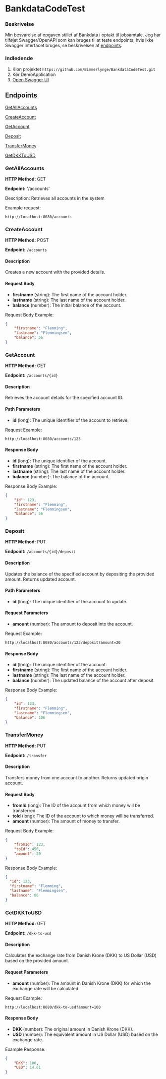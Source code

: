 # BankdataCodeTest

### Beskrivelse
Min besvarelse af opgaven stillet af Bankdata i optakt til jobsamtale.
Jeg har tilføjet Swagger/OpenAPI som kan bruges til at teste endpoints, hvis ikke Swagger interfacet
bruges, se beskrivelsen af [endpoints](#endpoints).

### Indledende
1. Klon projektet
    ``https://github.com/Bimmerlynge/BankdataCodeTest.git``
2. Kør DemoApplication
3. [Open Swagger UI](http://localhost:8080/swagger-ui/index.html#)

## Endpoints

[GetAllAccounts](#getallaccounts)

[CreateAccount](#createaccount)

[GetAccount](#getaccount)

[Deposit](#deposit)

[TransferMoney](#transfermoney)

[GetDKKToUSD](#getdkktousd)


### GetAllAccounts
**HTTP Method:** GET

**Endpoint:** '/accounts'

Description: 
Retrieves all accounts in the system

Example request:
````
http://localhost:8080/accounts
````

### CreateAccount

**HTTP Method:** POST

**Endpoint:** `/accounts`

#### Description
Creates a new account with the provided details.

#### Request Body
- **firstname** (string): The first name of the account holder.
- **lastname** (string): The last name of the account holder.
- **balance** (number): The initial balance of the account.

Request Body Example:

```json
{
    "firstname": "Flemming",
    "lastname": "Flemmingsen",
    "balance": 56
}
```

### GetAccount

**HTTP Method:** GET

**Endpoint:** `/accounts/{id}`

#### Description
Retrieves the account details for the specified account ID.

#### Path Parameters
- **id** (long): The unique identifier of the account to retrieve.

Request Example:
```
http://localhost:8080/accounts/123
```

#### Response Body
- **id** (long): The unique identifier of the account.
- **firstname** (string): The first name of the account holder.
- **lastname** (string): The last name of the account holder.
- **balance** (number): The balance of the account.

Response Body Example:

```json
{
    "id": 123,
    "firstname": "Flemming",
    "lastname": "Flemmingsen",
    "balance": 56
}
```

### Deposit

**HTTP Method:** PUT

**Endpoint:** `/accounts/{id}/deposit`

#### Description
Updates the balance of the specified account by depositing the provided amount. Returns updated account.

#### Path Parameters
- **id** (long): The unique identifier of the account to update.

#### Request Parameters
- **amount** (number): The amount to deposit into the account.

Request Example:

```http://localhost:8080/accounts/123/deposit?amount=20```

#### Response Body
- **id** (long): The unique identifier of the account.
- **firstname** (string): The first name of the account holder.
- **lastname** (string): The last name of the account holder.
- **balance** (number): The updated balance of the account after deposit.

Response Body Example:

```json
{
    "id": 123,
    "firstname": "Flemming",
    "lastname": "Flemmingsen",
    "balance": 106
}
```

### TransferMoney

**HTTP Method:** PUT

**Endpoint:** `/transfer`

#### Description
Transfers money from one account to another. Returns updated origin account.

#### Request Body
- **fromId** (long): The ID of the account from which money will be transferred.
- **toId** (long): The ID of the account to which money will be transferred.
- **amount** (number): The amount of money to transfer.

Request Body Example:

```json
{
    "fromId": 123,
    "toId": 456,
    "amount": 20
}
```

Response Body Example:
```json
{
  "id": 123,
  "firstname": "Flemming",
  "lastname": "Flemmingsen",
  "balance": 86
}
```

### GetDKKToUSD

**HTTP Method:** GET

**Endpoint:** `/dkk-to-usd`

#### Description
Calculates the exchange rate from Danish Krone (DKK) to US Dollar (USD) based on the provided amount.

#### Request Parameters
- **amount** (number): The amount in Danish Krone (DKK) for which the exchange rate will be calculated.

Request Example:
```
http://localhost:8080/dkk-to-usd?amount=100
```


#### Response Body
- **DKK** (number): The original amount in Danish Krone (DKK).
- **USD** (number): The equivalent amount in US Dollar (USD) based on the exchange rate.



Example Response:

```json
{
    "DKK": 100,
    "USD": 14.61
}
```











